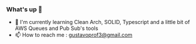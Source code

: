 ### What's up 👋

- 🌱 I'm currently learning Clean Arch, SOLID, Typescript and a little bit of AWS Queues and Pub Sub's tools
- 📫 How to reach me : gustavoprof3@gmail.com
